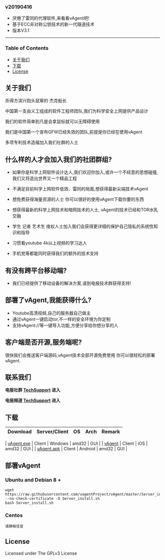 
### v20190416

* 厌倦了雷同的代理软件,来看看vAgent吧!
* 基于ECC非对称公钥技术的新一代隧道技术
* 版本V3.1

---

### Table of Contents

* [关于我们](#关于我们)
* [下载](#下载)
* [License](#license)

## 关于我们

杀得方滨兴抱头鼠窜的 杰克船长<br/>

中国第一支由义工组成的软件工程师团队,我们为科学安全上网提供产品设计<br/>

我们的软件简单到凡是会拿鼠标就可以无障碍使用<br/>

我们是中国第一个宣布GFW已经失效的团队,前提是你已经在使用vAgent<br/>

多项专利技术造福加入我们社群的人士<br/>

## 什么样的人才会加入我们的社团群组?

*  如果你是科学上网软件设计达人,我们欢迎你加入,或许一个不经意的思想碰撞,我们又将造出世界又一个精品工程<br/>

*  不满足目前科学上网软件低效、雷同的局面,想获得最新尖端技术vAgent<br/>

* 想免费获得海量资源的人士 你可以很好的使用vAgent下载你要的东西<br/>

* 想获得最新的科学上网技术和暗网技术的人士, vAgent的技术已经和TOR水乳交融<br/>

* 学生 记者 艺术生 维权人士加入我们会获得更详细的保护自己隐私的系统性知识和指导<br/>

* 习惯看youtube 4k以上视频的学习达人<br/>

* 手机党等都能同时获得我们的额外的技术支持<br/>

## 有没有跨平台移动端?

*  我们已经提供了移动设备的解决方案,请到电报技术群获得支持!


## 部署了vAgent,我能获得什么?
*  Youtube高清视频,自己的服务器自己做主
*  通过vAgent一键启动tor,不一样的安全环境为你定制
* 支持vAgent://等一键导入功能,方便分享给你想分享的人

## 客户端是否开源,服务端呢?
 很快我们会推送客户端源码,vAgent技术全部开源免费使用
 你可以很轻松的部署vAgent.

## 联系我们
**电报社群 [TechSupport](https://t.me/crossgreatfirewall) 进入**<br/>

**电报频道 [TechSupport](https://t.me/everythingjustbegin) 进入**<br/>

## 下载

| Download | Server/Client | OS | Arch | Remark |
| --- | --- | --- | --- | --- |

| [vAgent.exe](https://github.com/vagentProject/vAgent/releases/download/v3.0/vagent3.1.2.zip) | Client | Windows | amd32 | GUI |
| [vAgent]() | Client | iOS | amd32 | GUI |
| [vAgent.apk]() | Client | Android | amd32 | GUI |



## 部署vAgent

### Ubuntu and Debian 8 +

```
wget  https://raw.githubusercontent.com/vagentProject/vAgent/master/Server_install.sh --no-check-certificate -O Server_install.sh
bash Server_install.sh
```

### Centos

```
请静候佳音
```



## License

Licensed under The GPLv3 License
